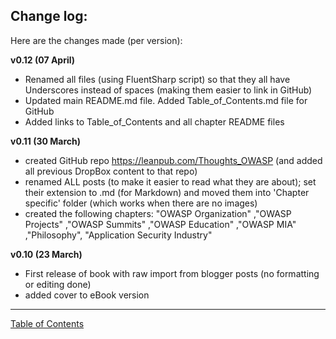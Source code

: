 ## Change log:

Here are the changes made (per version):

**v0.12 (07 April)**   

* Renamed all files (using FluentSharp script) so that they all have Underscores instead of spaces (making them easier to link in GitHub)
* Updated main README.md file. Added Table_of_Contents.md file for GitHub
* Added links to Table_of_Contents and all chapter README files

**v0.11 (30 March)**    

* created GitHub repo https://leanpub.com/Thoughts_OWASP (and added all previous DropBox content to that repo)
* renamed ALL posts (to make it easier to read what they are about); set their extension to .md (for Markdown) and 
moved them into 'Chapter specific' folder (which works when there are no images)
* created the following chapters: "OWASP Organization" ,"OWASP Projects"  ,"OWASP Summits" ,"OWASP Education" ,"OWASP MIA" ,"Philosophy", "Application Security Industry"

**v0.10 (23 March)**    

* First release of book with raw import from blogger posts (no formatting or editing done)
* added cover to eBook version



- - - - 
[Table of Contents](../../Table_of_Contents.md) 